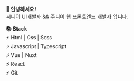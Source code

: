 **👋 안녕하세요!**  
시니어 UI개발자 && 주니어 웹 프론트엔드 개발자 입니다.  


**📚 Stack**  
⚡ Html | Css | Scss  
⚡ Javascript | Typescript  
⚡ Vue | Nuxt  
⚡ React  
⚡ Git
